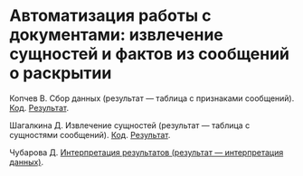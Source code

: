 # Автоматизация работы с документами: извлечение сущностей и фактов из сообщений о раскрытии

Копчев В. Сбор данных (результат — таблица с признаками сообщений). [Код](https://github.com/aefrt/ner-disclosure/blob/main/scraping.ipynb). [Результат](https://github.com/aefrt/ner-disclosure/blob/main/data.csv).

Шагалкина Д. Извлечение сущностей (результат — таблица с сущностями сообщений). [Код](https://github.com/aefrt/ner-disclosure/blob/main/final_BA_project.ipynb). [Результат](https://github.com/aefrt/ner-disclosure/blob/main/final_showcase.csv).

Чубарова Д. [Интерпретация результатов (результат — интерпретация данных)](./).
